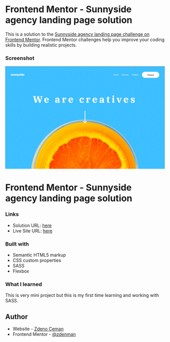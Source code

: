 # Frontend Mentor - Sunnyside agency landing page solution

This is a solution to the [Sunnyside agency landing page challenge on Frontend Mentor](https://www.frontendmentor.io/challenges/sunnyside-agency-landing-page-7yVs3B6ef). Frontend Mentor challenges help you improve your coding skills by building realistic projects.

### Screenshot

![](./images/screenshot.jpg)
# Frontend Mentor - Sunnyside agency landing page solution

### Links

- Solution URL: [here](https://github.com/zdenman/QR-code-component)
- Live Site URL: [here](http://qr-code-component-zdenman.vercel.app/)



### Built with

- Semantic HTML5 markup
- CSS custom properties
- SASS
- Flexbox



### What I learned

This is very mini project but this is my first time learning and working with SASS.

## Author

- Website - [Zdeno Ceman](https://www.zdenoceman.com)
- Frontend Mentor - [@zdenman](https://www.frontendmentor.io/profile/zdenman)
